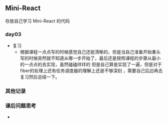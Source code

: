 ##  Mini-React

 存放自己学习 Mini-React 的代码

 ### day03
- 复习
	- 根据课程一点点写的时候感觉自己还挺清晰的，但是当自己准备开始重头写的时候突然就不知道从哪一步开始了，最后还是按照课程的步骤从最小的一点点的去实现，虽然磕磕绊绊的 但是自己算是实现了一遍，但是对于fiber的处理上还有任务调度器的理解上还是不够深刻 ，需要自己后边再去复习然后总结一下。

### 其他记录
###  课后问题思考
- 